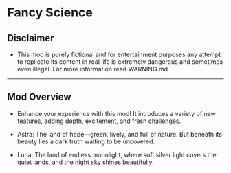 # Fancy Science

## Disclaimer

- This mod is purely fictional and for entertainment purposes any attempt to replicate its content in real life is extremely dangerous and sometimes even illegal. For more information read WARNING.md

---

## Mod Overview
- Enhance your experience with this mod! It introduces a variety of new features, adding depth, excitement, and fresh challenges.
 
- Astra: The land of hope—green, lively, and full of nature. But beneath its beauty lies a dark truth waiting to be uncovered.

- Luna: The land of endless moonlight, where soft silver light covers the quiet lands, and the night sky shines beautifully.

